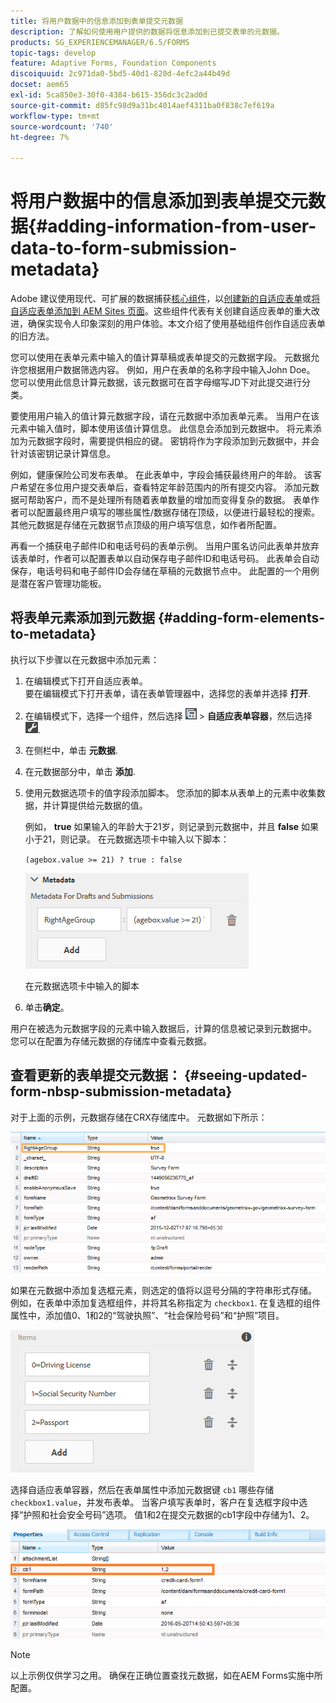 ```yaml
---
title: 将用户数据中的信息添加到表单提交元数据
description: 了解如何使用用户提供的数据将信息添加到已提交表单的元数据。
products: SG_EXPERIENCEMANAGER/6.5/FORMS
topic-tags: develop
feature: Adaptive Forms, Foundation Components
discoiquuid: 2c971da0-5bd5-40d1-820d-4efc2a44b49d
docset: aem65
exl-id: 5ca850e3-30f0-4384-b615-356dc3c2ad0d
source-git-commit: d85fc98d9a31bc4014aef4311ba0f838c7ef619a
workflow-type: tm+mt
source-wordcount: '740'
ht-degree: 7%

---
```


# 将用户数据中的信息添加到表单提交元数据{#adding-information-from-user-data-to-form-submission-metadata}

<span class="preview">Adobe 建议使用现代、可扩展的数据捕获[核心组件](https://experienceleague.adobe.com/docs/experience-manager-core-components/using/adaptive-forms/introduction.html)，以[创建新的自适应表单](/help/forms/using/create-an-adaptive-form-core-components.md)或[将自适应表单添加到 AEM Sites 页面](/help/forms/using/create-or-add-an-adaptive-form-to-aem-sites-page.md)。这些组件代表有关创建自适应表单的重大改进，确保实现令人印象深刻的用户体验。本文介绍了使用基础组件创作自适应表单的旧方法。</span>

您可以使用在表单元素中输入的值计算草稿或表单提交的元数据字段。 元数据允许您根据用户数据筛选内容。 例如，用户在表单的名称字段中输入John Doe。 您可以使用此信息计算元数据，该元数据可在首字母缩写JD下对此提交进行分类。

要使用用户输入的值计算元数据字段，请在元数据中添加表单元素。 当用户在该元素中输入值时，脚本使用该值计算信息。 此信息会添加到元数据中。 将元素添加为元数据字段时，需要提供相应的键。 密钥将作为字段添加到元数据中，并会针对该密钥记录计算信息。

例如，健康保险公司发布表单。 在此表单中，字段会捕获最终用户的年龄。 该客户希望在多位用户提交表单后，查看特定年龄范围内的所有提交内容。 添加元数据可帮助客户，而不是处理所有随着表单数量的增加而变得复杂的数据。 表单作者可以配置最终用户填写的哪些属性/数据存储在顶级，以便进行最轻松的搜索。 其他元数据是存储在元数据节点顶级的用户填写信息，如作者所配置。

再看一个捕获电子邮件ID和电话号码的表单示例。 当用户匿名访问此表单并放弃该表单时，作者可以配置表单以自动保存电子邮件ID和电话号码。 此表单会自动保存，电话号码和电子邮件ID会存储在草稿的元数据节点中。 此配置的一个用例是潜在客户管理功能板。

## 将表单元素添加到元数据 {#adding-form-elements-to-metadata}

执行以下步骤以在元数据中添加元素：

1. 在编辑模式下打开自适应表单。\
   要在编辑模式下打开表单，请在表单管理器中，选择您的表单并选择 **打开**.
1. 在编辑模式下，选择一个组件，然后选择 ![字段级](assets/field-level.png) > **自适应表单容器**，然后选择 ![cmppr](assets/cmppr.png).
1. 在侧栏中，单击 **元数据**.
1. 在元数据部分中，单击 **添加**.
1. 使用元数据选项卡的值字段添加脚本。 您添加的脚本从表单上的元素中收集数据，并计算提供给元数据的值。

   例如， **true** 如果输入的年龄大于21岁，则记录到元数据中，并且 **false** 如果小于21，则记录。 在元数据选项卡中输入以下脚本：

   `(agebox.value >= 21) ? true : false`

   ![元数据脚本](assets/add-element-metadata.png)

   在元数据选项卡中输入的脚本

1. 单击&#x200B;**确定**。

用户在被选为元数据字段的元素中输入数据后，计算的信息被记录到元数据中。 您可以在配置为存储元数据的存储库中查看元数据。

## 查看更新的表单提交元数据： {#seeing-updated-form-nbsp-submission-metadata}

对于上面的示例，元数据存储在CRX存储库中。 元数据如下所示：

![元数据](assets/metadata_entry_new.png)

如果在元数据中添加复选框元素，则选定的值将以逗号分隔的字符串形式存储。 例如，在表单中添加复选框组件，并将其名称指定为 `checkbox1`. 在复选框的组件属性中，添加值0、1和2的“驾驶执照”、“社会保险号码”和“护照”项目。

![存储复选框中的多个值](assets/checkbox-metadata.png)

选择自适应表单容器，然后在表单属性中添加元数据键 `cb1` 哪些存储 `checkbox1.value`，并发布表单。 当客户填写表单时，客户在复选框字段中选择“护照和社会安全号码”选项。 值1和2在提交元数据的cb1字段中存储为1、2。

![在复选框字段中选择的多个值的元数据条目](assets/metadata-entry.png)

>[!NOTE]
>
>以上示例仅供学习之用。 确保在正确位置查找元数据，如在AEM Forms实施中所配置。
